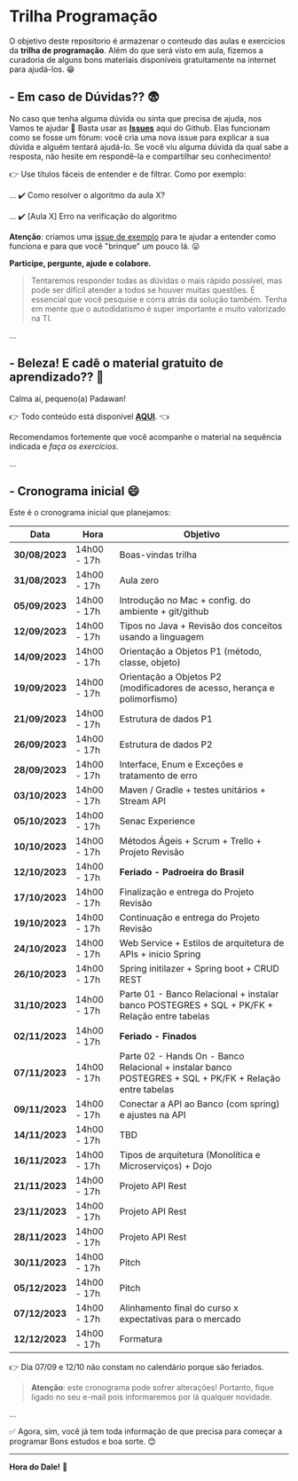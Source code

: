 # Trilha Programação

O objetivo deste repositorio é armazenar o conteudo das aulas e exercicios da **trilha de programação**. Além do que será visto em aula, fizemos a curadoria de alguns bons materiais disponíveis gratuitamente na internet para ajudá-los. :grin:

## - Em caso de Dúvidas?? :fearful:

No caso que tenha alguma dúvida ou sinta que precisa de ajuda, nos Vamos te ajudar :punch: 
Basta usar as **[Issues](https://github.com/SkiereszDiego/Java-Caldeira/issues)** aqui do Github. Elas funcionam como se fosse um fórum: você cria uma nova issue para explicar a sua dúvida e alguém tentará ajudá-lo. Se você viu alguma dúvida da qual sabe a resposta, não hesite em respondê-la e compartilhar seu conhecimento!

:point_right: Use títulos fáceis de entender e de filtrar. Como por exemplo:

... :heavy_check_mark: Como resolver o algoritmo da aula X?

... :heavy_check_mark: [Aula X] Erro na verificação do algoritmo

**Atenção**: criamos uma [issue de exemplo](https://github.com/SkiereszDiego/Java-Caldeira/issues/1) para te ajudar a entender como funciona e para que você "brinque" um pouco lá. :stuck_out_tongue:

**Participe, pergunte, ajude e colabore.**

> Tentaremos responder todas as dúvidas o mais rápido possível, mas pode ser difícil atender a todos se houver muitas questões. É essencial que você pesquise e corra atrás da solução também. Tenha em mente que o autodidatismo é super importante e muito valorizado na TI.

...

## - Beleza! E cadê o material gratuito de aprendizado?? :thinking:

Calma aí, pequeno(a) Padawan!

:point_right: Todo conteúdo está disponível **[AQUI](material.md)**. :point_left:

Recomendamos fortemente que você acompanhe o material na sequência indicada e _faça os exercícios_.

...

## - Cronograma inicial :smile:

Este é o cronograma inicial que planejamos:

| Data | Hora | Objetivo |
| - | - | - |
| **30/08/2023** | 14h00 - 17h | Boas-vindas trilha |
| **31/08/2023** | 14h00 - 17h | Aula zero |
| **05/09/2023** | 14h00 - 17h | Introdução no Mac + config. do ambiente + git/github |
| **12/09/2023** | 14h00 - 17h | Tipos no Java + Revisão dos conceitos usando a linguagem |
| **14/09/2023** | 14h00 - 17h | Orientação a Objetos P1 (método, classe, objeto) |
| **19/09/2023** | 14h00 - 17h | Orientação a Objetos P2 (modificadores de acesso, herança e polimorfismo) |
| **21/09/2023** | 14h00 - 17h | Estrutura de dados P1 |
| **26/09/2023** | 14h00 - 17h | Estrutura de dados P2 |
| **28/09/2023** | 14h00 - 17h | Interface, Enum e Exceções e tratamento de erro |
| **03/10/2023** | 14h00 - 17h | Maven / Gradle + testes unitários + Stream API|
| **05/10/2023** | 14h00 - 17h | Senac Experience |
| **10/10/2023** | 14h00 - 17h | Métodos Ágeis + Scrum + Trello + Projeto Revisão |
| **12/10/2023** | 14h00 - 17h | **Feriado - Padroeira do Brasil** |
| **17/10/2023** | 14h00 - 17h | Finalização e entrega do Projeto Revisão |
| **19/10/2023** | 14h00 - 17h | Continuação e entrega do Projeto Revisão |
| **24/10/2023** | 14h00 - 17h | Web Service + Estilos de arquitetura de APIs + inicio Spring |
| **26/10/2023** | 14h00 - 17h | Spring initilazer + Spring boot + CRUD REST |
| **31/10/2023** | 14h00 - 17h | Parte 01 - Banco Relacional + instalar banco POSTEGRES + SQL + PK/FK + Relação entre tabelas|
| **02/11/2023** | 14h00 - 17h | **Feriado - Finados** |
| **07/11/2023** | 14h00 - 17h | Parte 02 - Hands On - Banco Relacional + instalar banco POSTEGRES + SQL + PK/FK + Relação entre tabelas |
| **09/11/2023** | 14h00 - 17h | Conectar a API ao Banco (com spring) e ajustes na API |
| **14/11/2023** | 14h00 - 17h | TBD |
| **16/11/2023** | 14h00 - 17h | Tipos de arquitetura (Monolítica e Microserviços) + Dojo |
| **21/11/2023** | 14h00 - 17h | Projeto API Rest |
| **23/11/2023** | 14h00 - 17h | Projeto API Rest |
| **28/11/2023** | 14h00 - 17h | Projeto API Rest |
| **30/11/2023** | 14h00 - 17h | Pitch |
| **05/12/2023** | 14h00 - 17h | Pitch |
| **07/12/2023** | 14h00 - 17h | Alinhamento final do curso x expectativas para o mercado |
| **12/12/2023** | 14h00 - 17h | Formatura |

:point_right: Dia 07/09 e 12/10 não constam no calendário porque são feriados.

> **Atenção**: este cronograma pode sofrer alterações! Portanto, fique ligado no seu e-mail pois informaremos por lá qualquer novidade.

...

:white_check_mark: Agora, sim, você já tem toda informação de que precisa para começar a programar Bons estudos e boa sorte. :blush:

---

**Hora do Dale!** :rocket:

